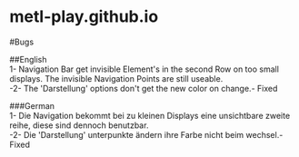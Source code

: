 # metl-play.github.io

#Bugs

##English <br>
1- Navigation Bar get invisible Element's in the second Row on too small displays. The invisible Navigation Points are still useable. <br>
-2- The 'Darstellung' options don't get the new color on change.- Fixed

###German <br>
1- Die Navigation bekommt bei zu kleinen Displays eine unsichtbare zweite reihe, diese sind dennoch benutzbar. <br>
-2- Die 'Darstellung' unterpunkte ändern ihre Farbe nicht beim wechsel.- Fixed
